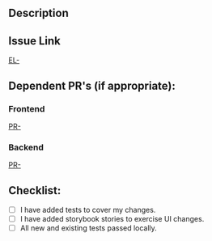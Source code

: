 ## Description

<!--- Describe your changes in detail -->

## Issue Link

[EL-](https://edlumin.atlassian.net/browse/EL-)

## Dependent PR's (if appropriate):

### Frontend
[PR-](https://github.com/edustaff/EdluminUI/pull/)

### Backend
[PR-](https://github.com/edustaff/HCMServer/pull/)

## Checklist:

<!--- Go over all the following points, and put an `x` in all the boxes that apply -->

- [ ] I have added tests to cover my changes.
- [ ] I have added storybook stories to exercise UI changes.
- [ ] All new and existing tests passed locally.
